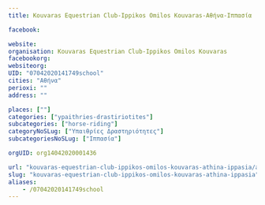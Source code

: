 ```yaml
---
title: Kouvaras Equestrian Club-Ippikos Omilos Kouvaras-Αθήνα-Ιππασία

facebook:

website:
organisation: Kouvaras Equestrian Club-Ippikos Omilos Kouvaras
facebookorg:
websiteorg:
UID: "07042020141749school"
cities: "Αθήνα"
perioxi: ""
address: ""

places: [""]
categories: ["ypaithries-drastiriotites"]
subcategories: ["horse-riding"]
categoryNoSLug: ["Υπαιθρίες Δραστηριότητες"]
subcategoriesNoSLug: ["Ιππασία"]

orgUID: org14042020001436

url: "kouvaras-equestrian-club-ippikos-omilos-kouvaras-athina-ippasia/athina//"
slug: "kouvaras-equestrian-club-ippikos-omilos-kouvaras-athina-ippasia"
aliases:
    - /07042020141749school
---
```






